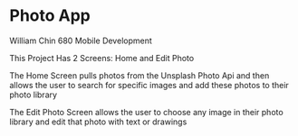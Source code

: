 # Photo App
William Chin
680 Mobile Development 

This Project Has 2 Screens: Home and Edit Photo

The Home Screen pulls photos from the Unsplash Photo Api and then allows the user
to search for specific images and add these photos to their photo library

The Edit Photo Screen allows the user to choose any image in their photo library
and edit that photo with text or drawings
